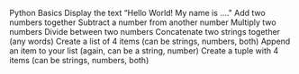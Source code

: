 Python Basics
Display the text “Hello World! My name is ...."
Add two numbers together
Subtract a number from another number
Multiply two numbers
Divide between two numbers
Concatenate two strings together (any words)
Create a list of 4 items (can be strings, numbers, both)
Append an item to your list (again, can be a string, number)
Create a tuple with 4 items (can be strings, numbers, both)
